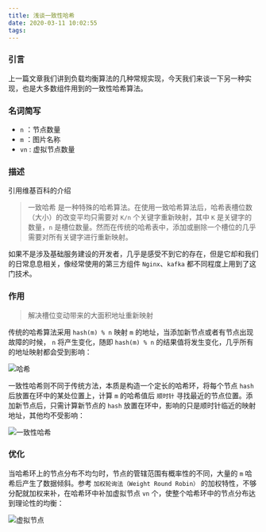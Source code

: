 ```yaml
---
title: 浅谈一致性哈希
date: 2020-03-11 10:02:55
tags:
---
```


### 引言

上一篇文章我们讲到负载均衡算法的几种常规实现，今天我们来谈一下另一种实现，也是大多数组件用到的一致性哈希算法。

### 名词简写

- `n`  ：节点数量
- `m`  ：图片名称
- `vn` : 虚拟节点数量

### 描述

引用维基百科的介绍

> 一致哈希 是一种特殊的哈希算法。在使用一致哈希算法后，哈希表槽位数（大小）的改变平均只需要对 `K/n` 个关键字重新映射，其中 `K` 是关键字的数量，`n` 是槽位数量。然而在传统的哈希表中，添加或删除一个槽位的几乎需要对所有关键字进行重新映射。

<!-- more -->

如果不是涉及基础服务建设的开发者，几乎是感受不到它的存在，但是它却和我们的日常息息相关，像经常使用的第三方组件 `Nginx`、`kafka` 都不同程度上用到了这门技术。

### 作用

> 解决槽位变动带来的大面积地址重新映射

传统的哈希算法采用 `hash(m) % n` 映射 `m` 的地址，当添加新节点或者有节点出现故障的时候， `n` 将产生变化，随即 `hash(m) % n` 的结果值将发生变化，几乎所有的地址映射都会受到影响：

![哈希](https://raw.githubusercontent.com/rickyes/rickyes.github.io/master/image/20200312232704.jpg)

一致性哈希则不同于传统方法，本质是构造一个定长的哈希环，将每个节点 `hash` 后放置在环中的某处位置上，计算 `m` 的哈希值后 `顺时针` 寻找最近的节点位置。添加新节点后，只需计算新节点的 `hash` 放置在环中，影响的只是顺时针临近的映射地址，其他均不受影响：

![一致性哈希](https://raw.githubusercontent.com/rickyes/rickyes.github.io/master/image/20200312232756.jpg)


### 优化

当哈希环上的节点分布不均匀时，节点的管辖范围有概率性的不同，大量的 `m` 哈希后产生了数据倾斜。参考 `加权轮询法（Weight Round Robin）` 的加权特性，不够分配就加权来补，在哈希环中补加虚拟节点 `vn` 个，使整个哈希环中的节点分布达到理论性的均衡：

![虚拟节点](https://raw.githubusercontent.com/rickyes/rickyes.github.io/master/image/20200312232827.jpg)
